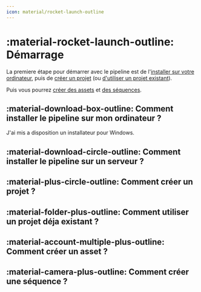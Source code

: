 ```yaml
---
icon: material/rocket-launch-outline
---
```


# :material-rocket-launch-outline: Démarrage

La premiere étape pour démarrer avec le pipeline est de l'[installer sur votre ordinateur](#comment-installer-le-pipeline-sur-mon-ordinateur), puis de [créer un projet](#comment-creer-un-projet) (ou [d'utiliser un projet existant](#comment-utiliser-un-projet-deja-existant)).

Puis vous pourrez [créer des assets](#comment-creer-un-asset) et [des séquences](#comment-creer-une-sequence).

## :material-download-box-outline: Comment installer le pipeline sur mon ordinateur ?

J'ai mis a disposition un installateur pour Windows. 


## :material-download-circle-outline: Comment installer le pipeline sur un serveur ?

## :material-plus-circle-outline: Comment créer un projet ?

## :material-folder-plus-outline: Comment utiliser un projet déja existant ?

## :material-account-multiple-plus-outline: Comment créer un asset ?

## :material-camera-plus-outline: Comment créer une séquence ?